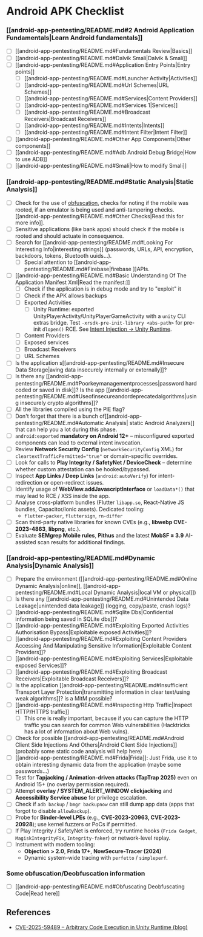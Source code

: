 # Android APK Checklist

### [[android-app-pentesting/README.md#2 Android Application Fundamentals|Learn Android fundamentals]]

- [ ] [[android-app-pentesting/README.md#Fundamentals Review|Basics]]
- [ ] [[android-app-pentesting/README.md#Dalvik  Smali|Dalvik & Smali]]
- [ ] [[android-app-pentesting/README.md#Application Entry Points|Entry points]]
  - [ ] [[android-app-pentesting/README.md#Launcher Activity|Activities]]
  - [ ] [[android-app-pentesting/README.md#Url Schemes|URL Schemes]]
  - [ ] [[android-app-pentesting/README.md#Services|Content Providers]]
  - [ ] [[android-app-pentesting/README.md#Services 1|Services]]
  - [ ] [[android-app-pentesting/README.md#Broadcast Receivers|Broadcast Receivers]]
  - [ ] [[android-app-pentesting/README.md#Intents|Intents]]
  - [ ] [[android-app-pentesting/README.md#Intent Filter|Intent Filter]]
- [ ] [[android-app-pentesting/README.md#Other App Components|Other components]]
- [ ] [[android-app-pentesting/README.md#Adb Android Debug Bridge|How to use ADB]]
- [ ] [[android-app-pentesting/README.md#Smali|How to modify Smali]]

### [[android-app-pentesting/README.md#Static Analysis|Static Analysis]]

- [ ] Check for the use of [obfuscation](android-checklist.md#some-obfuscation-deobfuscation-information), checks for noting if the mobile was rooted, if an emulator is being used and anti-tampering checks. [[android-app-pentesting/README.md#Other Checks|Read this for more info]].
- [ ] Sensitive applications (like bank apps) should check if the mobile is rooted and should actuate in consequence.
- [ ] Search for [[android-app-pentesting/README.md#Looking For Interesting Info|interesting strings]] (passwords, URLs, API, encryption, backdoors, tokens, Bluetooth uuids...).
  - [ ] Special attention to [[android-app-pentesting/README.md#Firebase|firebase ]]APIs.
- [ ] [[android-app-pentesting/README.md#Basic Understanding Of The Application Manifest Xml|Read the manifest:]]
  - [ ] Check if the application is in debug mode and try to "exploit" it
  - [ ] Check if the APK allows backups
  - [ ] Exported Activities
    - [ ] Unity Runtime: exported UnityPlayerActivity/UnityPlayerGameActivity with a `unity` CLI extras bridge. Test `-xrsdk-pre-init-library <abs-path>` for pre-init `dlopen()` RCE. See [Intent Injection → Unity Runtime](android-app-pentesting/intent-injection.md).
  - [ ] Content Providers
  - [ ] Exposed services
  - [ ] Broadcast Receivers
  - [ ] URL Schemes
- [ ] Is the application s[[android-app-pentesting/README.md#Insecure Data Storage|aving data insecurely internally or externally]]?
- [ ] Is there any [[android-app-pentesting/README.md#Poorkeymanagementprocesses|password hard coded or saved in disk]]? Is the app [[android-app-pentesting/README.md#Useofinsecureandordeprecatedalgorithms|using insecurely crypto algorithms]]?
- [ ] All the libraries compiled using the PIE flag?
- [ ] Don't forget that there is a bunch of[[android-app-pentesting/README.md#Automatic Analysis| static Android Analyzers]] that can help you a lot during this phase.
- [ ] `android:exported` **mandatory on Android 12+** – misconfigured exported components can lead to external intent invocation.
- [ ] Review **Network Security Config** (`networkSecurityConfig` XML) for `cleartextTrafficPermitted="true"` or domain-specific overrides.
- [ ] Look for calls to **Play Integrity / SafetyNet / DeviceCheck** – determine whether custom attestation can be hooked/bypassed.
- [ ] Inspect **App Links / Deep Links** (`android:autoVerify`) for intent-redirection or open-redirect issues.
- [ ] Identify usage of **WebView.addJavascriptInterface** or `loadData*()` that may lead to RCE / XSS inside the app.
- [ ] Analyse cross-platform bundles (Flutter `libapp.so`, React-Native JS bundles, Capacitor/Ionic assets). Dedicated tooling:
  - `flutter-packer`, `fluttersign`, `rn-differ`
- [ ] Scan third-party native libraries for known CVEs (e.g., **libwebp CVE-2023-4863**, **libpng**, etc.).
- [ ] Evaluate **SEMgrep Mobile rules**, **Pithus** and the latest **MobSF ≥ 3.9** AI-assisted scan results for additional findings.

### [[android-app-pentesting/README.md#Dynamic Analysis|Dynamic Analysis]]

- [ ] Prepare the environment ([[android-app-pentesting/README.md#Online Dynamic Analysis|online]], [[android-app-pentesting/README.md#Local Dynamic Analysis|local VM or physical]])
- [ ] Is there any [[android-app-pentesting/README.md#Unintended Data Leakage|unintended data leakage]] (logging, copy/paste, crash logs)?
- [ ] [[android-app-pentesting/README.md#Sqlite Dbs|Confidential information being saved in SQLite dbs]]?
- [ ] [[android-app-pentesting/README.md#Exploiting Exported Activities Authorisation Bypass|Exploitable exposed Activities]]?
- [ ] [[android-app-pentesting/README.md#Exploiting Content Providers Accessing And Manipulating Sensitive Information|Exploitable Content Providers]]?
- [ ] [[android-app-pentesting/README.md#Exploiting Services|Exploitable exposed Services]]?
- [ ] [[android-app-pentesting/README.md#Exploiting Broadcast Receivers|Exploitable Broadcast Receivers]]?
- [ ] Is the application [[android-app-pentesting/README.md#Insufficient Transport Layer Protection|transmitting information in clear text/using weak algorithms]]? is a MitM possible?
- [ ] [[android-app-pentesting/README.md#Inspecting Http Traffic|Inspect HTTP/HTTPS traffic]]
  - [ ] This one is really important, because if you can capture the HTTP traffic you can search for common Web vulnerabilities (Hacktricks has a lot of information about Web vulns).
- [ ] Check for possible [[android-app-pentesting/README.md#Android Client Side Injections And Others|Android Client Side Injections]] (probably some static code analysis will help here)
- [ ] [[android-app-pentesting/README.md#Frida|Frida]]: Just Frida, use it to obtain interesting dynamic data from the application (maybe some passwords...)
- [ ] Test for **Tapjacking / Animation-driven attacks (TapTrap 2025)** even on Android 15+ (no overlay permission required).
- [ ] Attempt **overlay / SYSTEM_ALERT_WINDOW clickjacking** and **Accessibility Service abuse** for privilege escalation.
- [ ] Check if `adb backup` / `bmgr backupnow` can still dump app data (apps that forgot to disable `allowBackup`).
- [ ] Probe for **Binder-level LPEs** (e.g., **CVE-2023-20963, CVE-2023-20928**); use kernel fuzzers or PoCs if permitted.
- [ ] If Play Integrity / SafetyNet is enforced, try runtime hooks (`Frida Gadget`, `MagiskIntegrityFix`, `Integrity-faker`) or network-level replay.
- [ ] Instrument with modern tooling:
  - **Objection > 2.0**, **Frida 17+**, **NowSecure-Tracer (2024)**
  - Dynamic system-wide tracing with `perfetto` / `simpleperf`.

### Some obfuscation/Deobfuscation information

- [ ] [[android-app-pentesting/README.md#Obfuscating Deobfuscating Code|Read here]]

## References

- [CVE-2025-59489 – Arbitrary Code Execution in Unity Runtime (blog)](https://flatt.tech/research/posts/arbitrary-code-execution-in-unity-runtime/)

